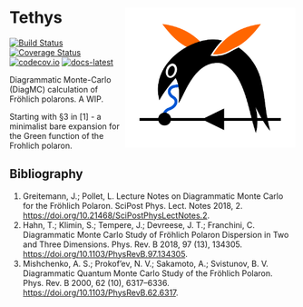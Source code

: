 # Tethys <img src="img/Tethys.svg" width=300 align=right>

[![Build Status](https://travis-ci.org/jarvist/Tethys.jl.svg?branch=master)](https://travis-ci.org/jarvist/Tethys.jl)
[![Coverage Status](https://coveralls.io/repos/jarvist/Tethys.jl/badge.svg?branch=master&service=github)](https://coveralls.io/github/jarvist/Tethys.jl?branch=master)
[![codecov.io](http://codecov.io/github/jarvist/Tethys.jl/coverage.svg?branch=master)](http://codecov.io/github/jarvist/Tethys.jl?branch=master)
[![docs-latest](https://img.shields.io/badge/docs-latest-blue.svg)](https://jarvist.github.io/Tethys.jl/)

Diagrammatic Monte-Carlo (DiagMC) calculation of Fröhlich polarons. A WIP.

Starting with §3 in [1] - a minimalist bare expansion for the Green function of the Frohlich polaron.

## Bibliography

1. Greitemann, J.; Pollet, L. Lecture Notes on Diagrammatic Monte Carlo for the Fröhlich Polaron. SciPost Phys. Lect. Notes 2018, 2. https://doi.org/10.21468/SciPostPhysLectNotes.2.
2. Hahn, T.; Klimin, S.; Tempere, J.; Devreese, J. T.; Franchini, C. Diagrammatic Monte Carlo Study of Fröhlich Polaron Dispersion in Two and Three Dimensions. Phys. Rev. B 2018, 97 (13), 134305. https://doi.org/10.1103/PhysRevB.97.134305.
3. Mishchenko, A. S.; Prokof’ev, N. V.; Sakamoto, A.; Svistunov, B. V. Diagrammatic Quantum Monte Carlo Study of the Fröhlich Polaron. Phys. Rev. B 2000, 62 (10), 6317–6336. https://doi.org/10.1103/PhysRevB.62.6317.
